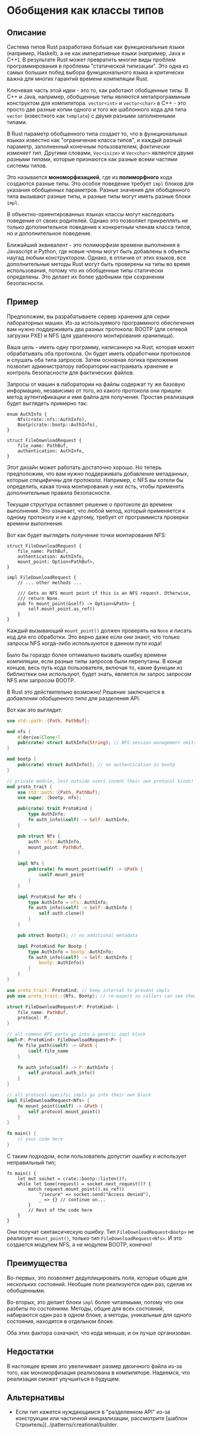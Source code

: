 # Обобщения как классы типов

## Описание

Система типов Rust разработана больше как функциональные языки (например, Haskell), а не как императивные языки (например, Java и C++). В результате Rust может превратить многие виды проблем программирования в проблемы "статической типизации". Это одна из самых больших побед выбора функционального языка и критически важна для многих гарантий времени компиляции Rust.

Ключевая часть этой идеи - это то, как работают обобщенные типы. В C++ и Java, например, обобщенные типы являются метапрограммным конструктом для компилятора. `vector<int>` и `vector<char>` в C++ - это просто две разные копии одного и того же шаблонного кода для типа `vector` (известного как `template`) с двумя разными заполненными типами.

В Rust параметр обобщенного типа создает то, что в функциональных языках известно как "ограничение класса типов", и каждый разный параметр, заполненный конечным пользователем, _фактически изменяет тип_. Другими словами, `Vec<isize>` и `Vec<char>` _являются двумя разными типами_, которые признаются как разные всеми частями системы типов.

Это называется **мономорфизацией**, где из **полиморфного** кода создаются разные типы. Это особое поведение требует `impl` блоков для указания обобщенных параметров. Разные значения для обобщенного типа вызывают разные типы, и разные типы могут иметь разные блоки `impl`.

В объектно-ориентированных языках классы могут наследовать поведение от своих родителей. Однако это позволяет прикреплять не только дополнительное поведение к конкретным членам класса типов, но и дополнительное поведение.

Ближайший эквивалент - это полиморфизм времени выполнения в Javascript и Python, где новые члены могут быть добавлены в объекты наугад любым конструктором. Однако, в отличие от этих языков, все дополнительные методы Rust могут быть проверены на типы во время использования, потому что их обобщенные типы статически определены. Это делает их более удобными при сохранении безопасности.

## Пример

Предположим, вы разрабатываете сервер хранения для серии лабораторных машин. Из-за используемого программного обеспечения вам нужно поддерживать два разных протокола: BOOTP (для сетевой загрузки PXE) и NFS (для удаленного монтирования хранилища).

Ваша цель - иметь одну программу, написанную на Rust, которая может обрабатывать оба протокола. Он будет иметь обработчики протоколов и слушать оба типа запросов. Затем основная логика приложения позволит администратору лаборатории настраивать хранение и контроль безопасности для фактических файлов.

Запросы от машин в лаборатории на файлы содержат ту же базовую информацию, независимо от того, из какого протокола они пришли: метод аутентификации и имя файла для получения. Простая реализация будет выглядеть примерно так:

```rust,ignore
enum AuthInfo {
    Nfs(crate::nfs::AuthInfo),
    Bootp(crate::bootp::AuthInfo),
}

struct FileDownloadRequest {
    file_name: PathBuf,
    authentication: AuthInfo,
}
```

Этот дизайн может работать достаточно хорошо. Но теперь предположим, что вам нужно поддерживать добавление метаданных, которые _специфичны для протокола_. Например, с NFS вы хотели бы определить, какая точка монтирования у них есть, чтобы применять дополнительные правила безопасности.

Текущая структура оставляет решение о протоколе до времени выполнения. Это означает, что любой метод, который применяется к одному протоколу и не к другому, требует от программиста проверки времени выполнения.

Вот как будет выглядеть получение точки монтирования NFS:

```rust,ignore
struct FileDownloadRequest {
    file_name: PathBuf,
    authentication: AuthInfo,
    mount_point: Option<PathBuf>,
}

impl FileDownloadRequest {
    // ... other methods ...

    /// Gets an NFS mount point if this is an NFS request. Otherwise,
    /// return None.
    pub fn mount_point(&self) -> Option<&Path> {
        self.mount_point.as_ref()
    }
}
```

Каждый вызывающий `mount_point()` должен проверять на `None` и писать код для его обработки. Это верно даже если они знают, что только запросы NFS когда-либо используются в данном пути кода!

Было бы гораздо более оптимально вызвать ошибку времени компиляции, если разные типы запросов были перепутаны. В конце концов, весь путь кода пользователя, включая то, какие функции из библиотеки они используют, будет знать, является ли запрос запросом NFS или запросом BOOTP.

В Rust это действительно возможно! Решение заключается в _добавлении обобщенного типа_ для разделения API.

Вот как это выглядит:

```rust
use std::path::{Path, PathBuf};

mod nfs {
    #[derive(Clone)]
    pub(crate) struct AuthInfo(String); // NFS session management omitted
}

mod bootp {
    pub(crate) struct AuthInfo(); // no authentication in bootp
}

// private module, lest outside users invent their own protocol kinds!
mod proto_trait {
    use std::path::{Path, PathBuf};
    use super::{bootp, nfs};

    pub(crate) trait ProtoKind {
        type AuthInfo;
        fn auth_info(&self) -> Self::AuthInfo;
    }

    pub struct Nfs {
        auth: nfs::AuthInfo,
        mount_point: PathBuf,
    }

    impl Nfs {
        pub(crate) fn mount_point(&self) -> &Path {
            &self.mount_point
        }
    }

    impl ProtoKind for Nfs {
        type AuthInfo = nfs::AuthInfo;
        fn auth_info(&self) -> Self::AuthInfo {
            self.auth.clone()
        }
    }

    pub struct Bootp(); // no additional metadata

    impl ProtoKind for Bootp {
        type AuthInfo = bootp::AuthInfo;
        fn auth_info(&self) -> Self::AuthInfo {
            bootp::AuthInfo()
        }
    }
}

use proto_trait::ProtoKind; // keep internal to prevent impls
pub use proto_trait::{Nfs, Bootp}; // re-export so callers can see them

struct FileDownloadRequest<P: ProtoKind> {
    file_name: PathBuf,
    protocol: P,
}

// all common API parts go into a generic impl block
impl<P: ProtoKind> FileDownloadRequest<P> {
    fn file_path(&self) -> &Path {
        &self.file_name
    }

    fn auth_info(&self) -> P::AuthInfo {
        self.protocol.auth_info()
    }
}

// all protocol-specific impls go into their own block
impl FileDownloadRequest<Nfs> {
    fn mount_point(&self) -> &Path {
        self.protocol.mount_point()
    }
}

fn main() {
    // your code here
}
```

С таким подходом, если пользователь допустит ошибку и использует неправильный тип;

```rust,ignore
fn main() {
    let mut socket = crate::bootp::listen()?;
    while let Some(request) = socket.next_request()? {
        match request.mount_point().as_ref()
            "/secure" => socket.send("Access denied"),
            _ => {} // continue on...
        }
        // Rest of the code here
    }
}
```

Они получат синтаксическую ошибку. Тип `FileDownloadRequest<Bootp>` не реализует `mount_point()`, только тип `FileDownloadRequest<Nfs>`. И это создается модулем NFS, а не модулем BOOTP, конечно!

## Преимущества

Во-первых, это позволяет дедуплицировать поля, которые общие для нескольких состояний. Необщие поля реализуются один раз, сделав их обобщенными.

Во-вторых, это делает блоки `impl` более читаемыми, потому что они разбиты по состояниям. Методы, общие для всех состояний, набираются один раз в одном блоке, а методы, уникальные для одного состояния, находятся в отдельном блоке.

Оба этих фактора означают, что кода меньше, и он лучше организован.

## Недостатки

В настоящее время это увеличивает размер двоичного файла из-за того, как мономорфизация реализована в компиляторе. Надеемся, что реализация сможет улучшиться в будущем.

## Альтернативы

- Если тип кажется нуждающимся в "разделенном API" из-за конструкции или частичной инициализации, рассмотрите [шаблон Строитель](../patterns/creational/builder.